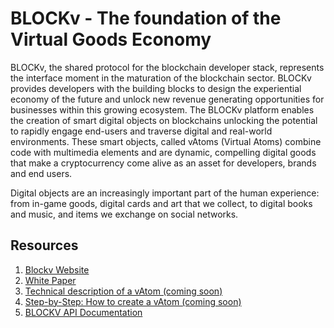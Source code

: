 # BLOCKv - The foundation of the Virtual Goods Economy

BLOCKv, the shared protocol for the blockchain developer stack, represents the interface moment in the maturation of the blockchain sector. BLOCKv provides developers with the building blocks to design the experiential economy of the future and unlock new revenue generating opportunities for businesses within this growing ecosystem. The BLOCKv platform enables the creation of smart digital objects on blockchains unlocking the potential to rapidly engage end-users and traverse digital and real-world environments. These smart objects, called vAtoms (Virtual Atoms) combine code with multimedia elements and are dynamic, compelling digital goods that make a cryptocurrency come alive as an asset for developers, brands and end users. 

Digital objects are an increasingly important part of the human experience: from in-game goods, digital cards and art that we collect, to digital books and music, and items we exchange on social networks.

## Resources

<ol>
<li><a href="https://blockv.io">
Blockv Website</a></li>
<li><a href="https://blockv.io/documents/whitepaper.pdf">
White Paper</a></li>
<li><a href="">
Technical description of a vAtom (coming soon)</a></li>
<li><a href="">
Step-by-Step: How to create a vAtom (coming soon)</a></li>
<li><a href="/BLOCKv-API.md">
BLOCKV API Documentation</a></li>
</ol>
